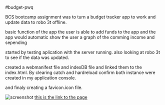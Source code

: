 #budget-pwq

BCS bootcamp assignment was to turn a budget tracker app
to work and update data to robo 3t offline.

basic function of the app the user is able to add funds to the app and the app would automatic show the user a graph of the comming income and sepending
 
 started by testing aplication with the  server running. also looking at robo 3t to see if the data was updated.

 created a webmanifest file and indexDB file and linked them to the index.html. By clearing catch and hardreload confirm both instance were created in my application console.
  
  and finaly creating a favicon.icon file.

  ![screenshot](./assets/images/atl.png)
[this is the link to the page](https://wilmer88.github.io/rainday-api/)
